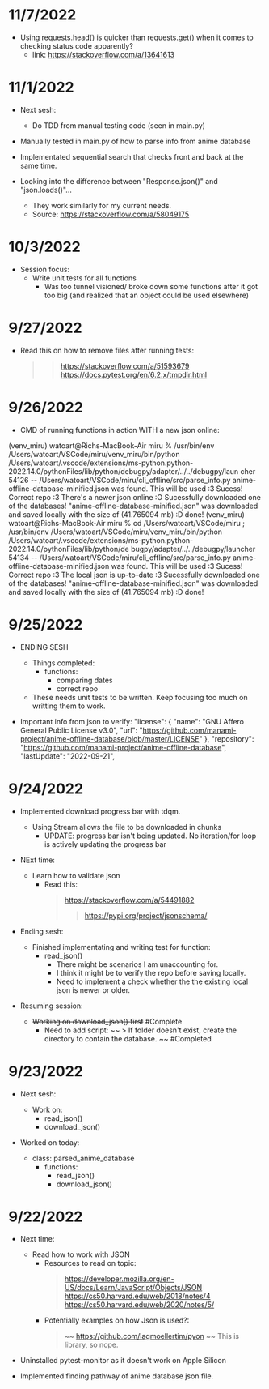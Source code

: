 
# 11/7/2022
- Using requests.head() is quicker than requests.get() when it comes to checking status code apparently?
    - link: https://stackoverflow.com/a/13641613

# 11/1/2022

- Next sesh:
    - Do TDD from manual testing code (seen in main.py)

- Manually tested in main.py of how to parse info from anime database

- Implementated sequential search that checks front and back at the same time.

- Looking into the difference between "Response.json()" and "json.loads()"...
    - They work similarly for my current needs.
    - Source: https://stackoverflow.com/a/58049175


# 10/3/2022


- Session focus:
    - Write unit tests for all functions
        - Was too tunnel visioned/ broke down some functions after it got too big (and realized that an object could be used elsewhere)

# 9/27/2022

- Read this on how to remove files after running tests:
    >> https://stackoverflow.com/a/51593679
    >> https://docs.pytest.org/en/6.2.x/tmpdir.html

# 9/26/2022



- CMD of running functions in action WITH a new json online:

(venv_miru) watoart@Richs-MacBook-Air miru %  /usr/bin/env /Users/watoart/VSCode/miru/venv_miru/bin/python /Users/watoart/.vscode/extensions/ms-python.python-2022.14.0/pythonFiles/lib/python/debugpy/adapter/../../debugpy/laun
cher 54126 -- /Users/watoart/VSCode/miru/cli_offline/src/parse_info.py 
anime-offline-database-minified.json was found. This will be used :3
Sucess! Correct repo :3
There's a newer json online :O
Sucessfully downloaded one of the databases! "anime-offline-database-minified.json" was downloaded and saved locally with the size of (41.765094 mb) :D
done!
(venv_miru) watoart@Richs-MacBook-Air miru %  cd /Users/watoart/VSCode/miru ; /usr/bin/env /Users/watoart/VSCode/miru/venv_miru/bin/python /Users/watoart/.vscode/extensions/ms-python.python-2022.14.0/pythonFiles/lib/python/de
bugpy/adapter/../../debugpy/launcher 54134 -- /Users/watoart/VSCode/miru/cli_offline/src/parse_info.py 
anime-offline-database-minified.json was found. This will be used :3
Sucess! Correct repo :3
The local json is up-to-date :3
Sucessfully downloaded one of the databases! "anime-offline-database-minified.json" was downloaded and saved locally with the size of (41.765094 mb) :D
done!

# 9/25/2022

- ENDING SESH
    - Things completed:
        - functions: 
            - comparing dates
            - correct repo
    - These needs unit tests to be written. Keep focusing too much on writting them to work.

- Important info from json to verify:
    "license": {
        "name": "GNU Affero General Public License v3.0",
        "url": "https://github.com/manami-project/anime-offline-database/blob/master/LICENSE"
    },
    "repository": "https://github.com/manami-project/anime-offline-database",
    "lastUpdate": "2022-09-21",
# 9/24/2022

- Implemented download progress bar with tdqm.
    - Using Stream allows the file to be downloaded in chunks
        - UPDATE: progress bar isn't being updated. No iteration/for loop is actively updating the progress bar

- NExt time:
    - Learn how to validate json
        - Read this:
            > https://stackoverflow.com/a/54491882
            >> https://pypi.org/project/jsonschema/
- Ending sesh:
    - Finished implementating and writing test for function:
        - read_json()
            - There might be scenarios I am unaccounting for.
            - I think it might be to verify the repo before saving locally.
            - Need to implement a check whether the the existing local json  is newer or older.


- Resuming session:
    - ~~Working on download_json() first~~ #Complete
        - Need to add script:
            ~~ > If folder doesn't exist, create the directory to contain the database. ~~ #Completed
        

    

# 9/23/2022

- Next sesh:
    - Work on:
        - read_json()
        - download_json()
        

- Worked on today:
    - class: parsed_anime_database
        - functions:
            - read_json()
            - download_json()

# 9/22/2022

- Next time:
    - Read how to work with JSON
        - Resources to read on topic:
            > https://developer.mozilla.org/en-US/docs/Learn/JavaScript/Objects/JSON
            > https://cs50.harvard.edu/web/2018/notes/4
            > https://cs50.harvard.edu/web/2020/notes/5/
        - Potentially examples on how Json is used?:
            > ~~ https://github.com/lagmoellertim/pyon ~~ This is library, so nope.

- Uninstalled pytest-monitor as it doesn't work on Apple Silicon

- Implemented finding pathway of anime database json file.